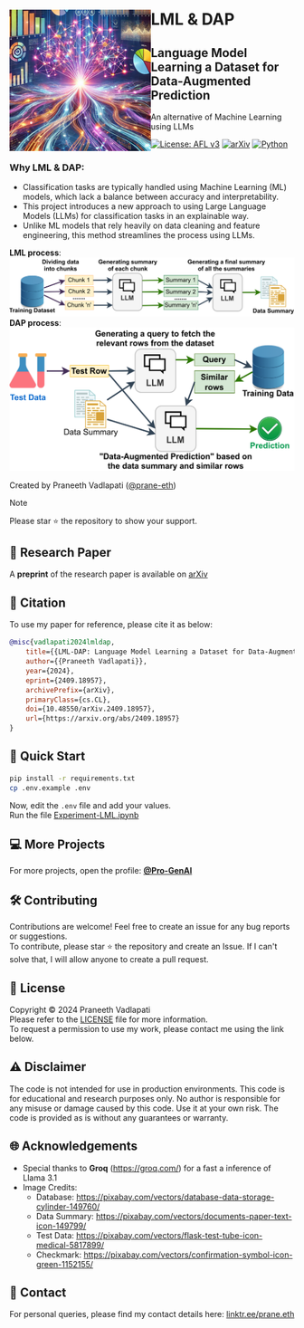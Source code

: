 <!-- Copyright (c) 2024 Praneeth Vadlapati -->

# <img src="./files/logo_small.jpg" align="left" width="250" alt="LML-DAP" /> LML & DAP

## Language Model Learning a Dataset for Data-Augmented Prediction
An alternative of Machine Learning using LLMs

[![License: AFL v3](https://img.shields.io/badge/License-AFLv3-yellow.svg?style=for-the-badge)](./LICENSE.md)
[![arXiv](https://img.shields.io/badge/arXiv-2409.18957-B31B1B?logo=arxiv&style=for-the-badge)](https://arxiv.org/abs/2409.18957)
[![Python](https://img.shields.io/badge/Python-3776AB?style=for-the-badge&logo=python&logoColor=ffdd54)](https://www.python.org/)
<br>

### Why LML & DAP:
- Classification tasks are typically handled using Machine Learning (ML) models, which lack a balance between accuracy and interpretability.
- This project introduces a new approach to using Large Language Models (LLMs) for classification tasks in an explainable way.
- Unlike ML models that rely heavily on data cleaning and feature engineering, this method streamlines the process using LLMs.

<!-- Demo image -->
**LML process**: <br>
<img src="./files/LML.png" alt="LML Demo" width="800"> <br>
**DAP process**: <br>
<img src="./files/DAP.png" alt="DAP Demo" width="800"> <br>


Created by Praneeth Vadlapati ([@prane-eth](https://github.com/prane-eth))

> [!NOTE]
> Please star :star: the repository to show your support. <br>

## :page_facing_up: Research Paper
A **preprint** of the research paper is available on [arXiv](https://arxiv.org/abs/2409.18957) <br>

## :bookmark_tabs: Citation
To use my paper for reference, please cite it as below:
```bibtex
@misc{vadlapati2024lmldap,
	title={{LML-DAP: Language Model Learning a Dataset for Data-Augmented Prediction}},
	author={{Praneeth Vadlapati}},
	year={2024},
	eprint={2409.18957},
	archivePrefix={arXiv},
	primaryClass={cs.CL},
	doi={10.48550/arXiv.2409.18957},
	url={https://arxiv.org/abs/2409.18957}
}
```


## :rocket: Quick Start
```bash
pip install -r requirements.txt
cp .env.example .env
```
Now, edit the `.env` file and add your values. <br>
Run the file [Experiment-LML.ipynb](Experiment-LML.ipynb)


## :computer: More Projects
For more projects, open the profile: **[@Pro-GenAI](https://github.com/Pro-GenAI)** <br>


## :hammer_and_wrench: Contributing
Contributions are welcome! Feel free to create an issue for any bug reports or suggestions. <br>
To contribute, please star :star: the repository and create an Issue. If I can't solve that, I will allow anyone to create a pull request.<br>


## :identification_card: License
Copyright &copy; 2024 Praneeth Vadlapati <br>
Please refer to the [LICENSE](./LICENSE.md) file for more information. <br>
To request a permission to use my work, please contact me using the link below.


## :warning: Disclaimer
The code is not intended for use in production environments.
This code is for educational and research purposes only.
No author is responsible for any misuse or damage caused by this code.
Use it at your own risk. The code is provided as is without any guarantees or warranty.

## :globe_with_meridians: Acknowledgements
- Special thanks to **Groq** (https://groq.com/) for a fast a inference of Llama 3.1
- Image Credits:
	- Database: https://pixabay.com/vectors/database-data-storage-cylinder-149760/
	- Data Summary: https://pixabay.com/vectors/documents-paper-text-icon-149799/
	- Test Data: https://pixabay.com/vectors/flask-test-tube-icon-medical-5817899/
	- Checkmark: https://pixabay.com/vectors/confirmation-symbol-icon-green-1152155/


## :email: Contact
For personal queries, please find my contact details here: [linktr.ee/prane.eth](https://linktr.ee/prane.eth)

